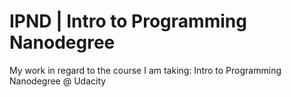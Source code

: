 # IPND | Intro to Programming Nanodegree
My work in regard to the course I am taking: Intro to Programming Nanodegree @ Udacity
